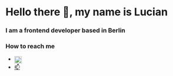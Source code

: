 <h1 align="left">Hello there 👋, my name is Lucian</h1>
<h3 align="left">I am a frontend developer based in Berlin</h3>

<h3 align="left">How to reach me</h3>
<ul>
  <li><a href="https://linkedin.com/in/lucian-murmurache" target="blank"><img align="center" src="https://raw.githubusercontent.com/rahuldkjain/github-profile-readme-generator/master/src/images/icons/Social/linked-in-alt.svg" alt="lucian-murmurache" height="20" width="20" /></a></li>
  <li><a href="mailto:lucianmurmurache@gmail.com">📫</a></li>
</ul>


